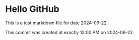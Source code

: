 # Hello GitHub
This is a test markdown file for date 2024-09-22.

This commit was created at exactly 12:00 PM on 2024-09-22.
